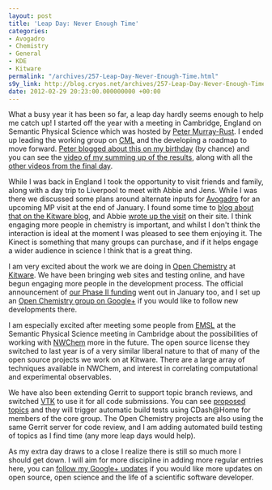 ```yaml
---
layout: post
title: 'Leap Day: Never Enough Time'
categories:
- Avogadro
- Chemistry
- General
- KDE
- Kitware
permalink: "/archives/257-Leap-Day-Never-Enough-Time.html"
s9y_link: http://blog.cryos.net/archives/257-Leap-Day-Never-Enough-Time.html
date: 2012-02-29 20:23:00.000000000 +00:00
---
```

<span><p>What a busy year it has been so far, a leap day hardly seems enough to help me catch up! I started off the year with a meeting in Cambridge, England on Semantic Physical Science which was hosted by <a href="http://blogs.ch.cam.ac.uk/pmr/">Peter Murray-Rust</a>. I ended up leading the working group on <a href="http://www.xml-cml.org/">CML</a> and the developing a roadmap to move forward. <a href="http://blogs.ch.cam.ac.uk/pmr/2012/01/26/marcus-hanwell-the-way-ahead-for-cml-and-the-community/">Peter blogged about this on my birthday</a> (by chance) and you can see the <a href="http://vimeo.com/35400550">video of my summing up of the results</a>, along with all the <a href="http://vimeo.com/petermr">other videos from the final day</a>.</p>

<p>While I was back in England I took the opportunity to visit friends and family, along with a day trip to Liverpool to meet with Abbie and Jens. While I was there we discussed some plans around alternate inputs for <a href="http://avogadro.openmolecules.net/">Avogadro</a> for an upcoming MP visit at the end of January. I found some time to <a href="http://www.kitware.com/blog/home/post/232">blog about that on the Kitware blog</a>, and Abbie <a href="http://www.pore-behaviour.com/report2.html">wrote up the visit</a> on their site. I think engaging more people in chemistry is important, and whilst I don't think the interaction is ideal at the moment I was pleased to see them enjoying it. The Kinect is something that many groups can purchase, and if it helps engage a wider audience in science I think that is a great thing.</p>

<p>I am very excited about the work we are doing in <a href="http://openchemistry.org/">Open Chemistry</a> at <a href="http://www.kitware.com/">Kitware</a>. We have been bringing web sites and testing online, and have begun engaging more people in the development process. The official announcement of <a href="http://www.kitware.com/news/home/browse/OpenChemistry?2012_01_24&Kitware+Receives+Phase+II+Funding+for+the+Development+of+a+Computational+Chemistry+Workbench">our Phase II funding</a> went out in January too, and I set up an <a href="https://plus.google.com/114547712877150296237/posts">Open Chemistry group on Google+</a> if you would like to follow new developments there.</p>

<p>I am especially excited after meeting some people from <a href="http://www.emsl.pnl.gov/">EMSL</a> at the Semantic Physical Science meeting in Cambridge about the possibilities of working with <a href="http://www.nwchem-sw.org/">NWChem</a> more in the future. The open source license they switched to last year is of a very similar liberal nature to that of many of the open source projects we work on at Kitware. There are a large array of techniques available in NWChem, and interest in correlating computational and experimental observables.</p>

<p>We have also been extending Gerrit to support topic branch reviews, and switched <a href="http://www.vtk.org/">VTK</a> to use it for all code submissions. You can see <a href="http://review.source.kitware.com/#/q/entity:topic%20status:open+project:VTK,n,z">proposed topics</a> and they will trigger automatic build tests using CDash@Home for members of the core group. The Open Chemistry projects are also using the same Gerrit server for code review, and I am adding automated build testing of topics as I find time (any more leap days would help).</p>

<p>As my extra day draws to a close I realize there is still so much more I should get down. I will aim for more discipline in adding more regular entries here, you can <a href="https://plus.google.com/113975743934359964892/posts">follow my Google+ updates</a> if you would like more updates on open source, open science and the life of a scientific software developer.</p></span>
